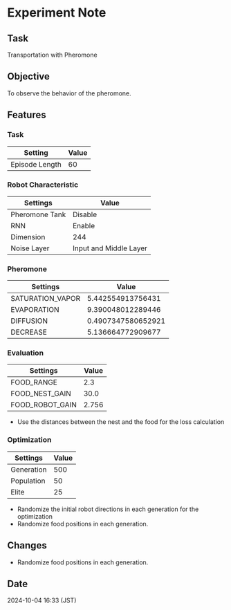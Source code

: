 # Experiment Note

## Task

Transportation with Pheromone

## Objective

To observe the behavior of the pheromone.

## Features

### Task

| Setting        | Value |
|----------------|-------|
| Episode Length | 60    |

### Robot Characteristic

| Settings       | Value                  |
|----------------|------------------------|
| Pheromone Tank | Disable                |
| RNN            | Enable                 |
| Dimension      | 244                    |
| Noise Layer    | Input and Middle Layer |

### Pheromone

| Settings         | Value              |
|------------------|--------------------|
| SATURATION_VAPOR | 5.442554913756431  |
| EVAPORATION      | 9.390048012289446  |
| DIFFUSION        | 0.4907347580652921 |  
| DECREASE         | 5.136664772909677  |

### Evaluation

| Settings        | Value |
|-----------------|-------|
| FOOD_RANGE      | 2.3   |
| FOOD_NEST_GAIN  | 30.0  |
| FOOD_ROBOT_GAIN | 2.756 |

- Use the distances between the nest and the food for the loss calculation

### Optimization

| Settings   | Value |
|------------|-------|
| Generation | 500   |
| Population | 50    |
| Elite      | 25    |

- Randomize the initial robot directions in each generation for the optimization
- Randomize food positions in each generation.

## Changes

- Randomize food positions in each generation.

## Date

2024-10-04 16:33 (JST)
